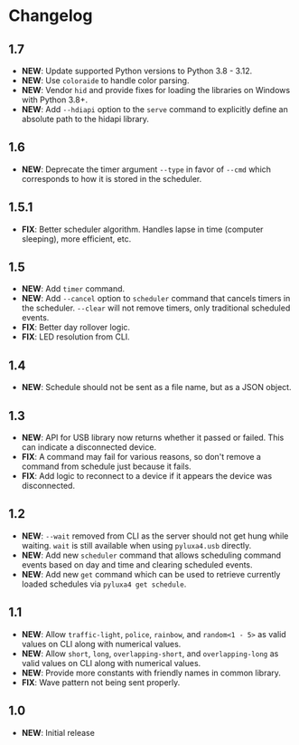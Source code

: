 # Changelog

## 1.7

-   **NEW**: Update supported Python versions to Python 3.8 - 3.12.
-   **NEW**: Use `coloraide` to handle color parsing.
-   **NEW**: Vendor `hid` and provide fixes for loading the libraries on Windows with Python 3.8+.
-   **NEW**: Add `--hdiapi` option to the `serve` command to explicitly define an absolute path to the hidapi library.

## 1.6

-   **NEW**: Deprecate the timer argument `--type` in favor of `--cmd` which corresponds to how it is stored in the
    scheduler.

## 1.5.1

-   **FIX**: Better scheduler algorithm. Handles lapse in time (computer sleeping), more efficient, etc.

## 1.5

-   **NEW**: Add `timer` command.
-   **NEW**: Add `--cancel` option to `scheduler` command that cancels timers in the scheduler. `--clear` will not
    remove timers, only traditional scheduled events.
-   **FIX**: Better day rollover logic.
-   **FIX**: LED resolution from CLI.

## 1.4

-   **NEW**: Schedule should not be sent as a file name, but as a JSON object.

## 1.3

-   **NEW**: API for USB library now returns whether it passed or failed. This can indicate a disconnected device.
-   **FIX**: A command may fail for various reasons, so don't remove a command from schedule just because it fails.
-   **FIX**: Add logic to reconnect to a device if it appears the device was disconnected.

## 1.2

-   **NEW**: `--wait` removed from CLI as the server should not get hung while waiting. `wait` is still available when
    using `pyluxa4.usb` directly.
-   **NEW**: Add new `scheduler` command that allows scheduling command events based on day and time and clearing
    scheduled events.
-   **NEW**: Add new `get` command which can be used to retrieve currently loaded schedules via `pyluxa4 get schedule`.

## 1.1

-   **NEW**: Allow `traffic-light`, `police`, `rainbow`, and `random<1 - 5>` as valid values on CLI along with numerical
    values.
-   **NEW**: Allow `short`, `long`, `overlapping-short`, and `overlapping-long` as valid values on CLI along with
    numerical values.
-   **NEW**: Provide more constants with friendly names in common library.
-   **FIX**: Wave pattern not being sent properly.

## 1.0

-   **NEW**: Initial release
